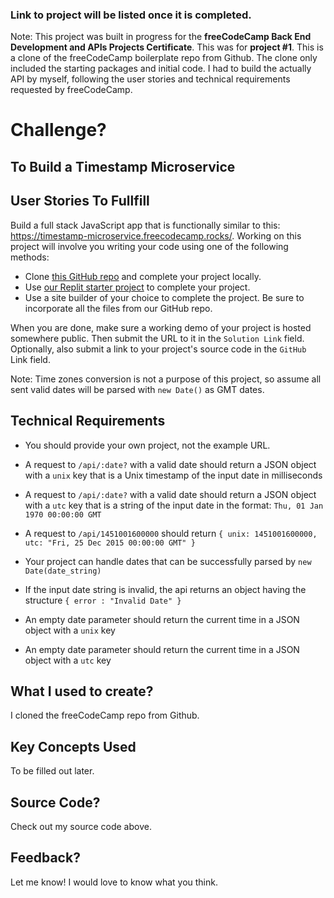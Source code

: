 
### Link to project will be listed once it is completed.

Note: This project was built in progress for the <strong>freeCodeCamp Back End Development and APIs Projects Certificate</strong>. This was for <strong>project #1</strong>. This is a clone of the freeCodeCamp boilerplate repo from Github. The clone only included the starting packages and initial code. I had to build the actually API by myself, following the user stories and technical requirements requested by freeCodeCamp.


# Challenge?
## To Build a Timestamp Microservice

## User Stories To Fullfill

Build a full stack JavaScript app that is functionally similar to this: https://timestamp-microservice.freecodecamp.rocks/. Working on this project will involve you writing your code using one of the following methods:

- Clone [this GitHub repo](https://github.com/freeCodeCamp/boilerplate-project-timestamp/) and complete your project locally.
- Use [our Replit starter project](https://replit.com/@russelltheprogr/boilerplate-project-timestamp-1#README.md) to complete your project.
- Use a site builder of your choice to complete the project. Be sure to incorporate all the files from our GitHub repo.

When you are done, make sure a working demo of your project is hosted somewhere public. Then submit the URL to it in the ```Solution Link``` field. Optionally, also submit a link to your project's source code in the ```GitHub``` Link field.

Note: Time zones conversion is not a purpose of this project, so assume all sent valid dates will be parsed with ```new Date()``` as GMT dates.

## Technical Requirements

- You should provide your own project, not the example URL.

- A request to ```/api/:date?``` with a valid date should return a JSON object with a ```unix``` key that is a Unix timestamp of the input date in milliseconds

- A request to ```/api/:date?``` with a valid date should return a JSON object with a ```utc``` key that is a string of the input date in the format: ```Thu, 01 Jan 1970 00:00:00 GMT```

- A request to ```/api/1451001600000``` should return ```{ unix: 1451001600000, utc: "Fri, 25 Dec 2015 00:00:00 GMT" }```

- Your project can handle dates that can be successfully parsed by ```new Date(date_string)```

- If the input date string is invalid, the api returns an object having the structure ```{ error : "Invalid Date" }```

- An empty date parameter should return the current time in a JSON object with a ```unix``` key

- An empty date parameter should return the current time in a JSON object with a ```utc``` key

## What I used to create?

I cloned the freeCodeCamp repo from Github.

## Key Concepts Used

To be filled out later.

## Source Code?

Check out my source code above.

## Feedback?

Let me know! I would love to know what you think.

